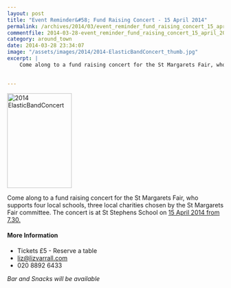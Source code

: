 ```yaml
---
layout: post
title: "Event Reminder&#58; Fund Raising Concert - 15 April 2014"
permalink: /archives/2014/03/event_reminder_fund_raising_concert_15_april_2014.html
commentfile: 2014-03-28-event_reminder_fund_raising_concert_15_april_2014
category: around_town
date: 2014-03-28 23:34:07
image: "/assets/images/2014/2014-ElasticBandConcert_thumb.jpg"
excerpt: |
    Come along to a fund raising concert for the St Margarets Fair, who supports four local schools, three local charities chosen by the St Margarets Fair committee.  The concert is at St Stephens School on <a href="https://stmargarets.london/event/show/200705144414">15 April 2014 from 7.30.</a>
    

---
```


<a href="/assets/images/2014/2014-ElasticBandConcert.jpg" title="See larger version of - 2014 ElasticBandConcert"><img src="/assets/images/2014/2014-ElasticBandConcert_thumb.jpg" width="150" height="220" alt="2014 ElasticBandConcert" class=" right" /></a>

Come along to a fund raising concert for the St Margarets Fair, who supports four local schools, three local charities chosen by the St Margarets Fair committee. The concert is at St Stephens School on [15 April 2014 from 7.30.](/event/show/200705144414)

#### More Information

-   Tickets £5 - Reserve a table
-   <liz@lizvarrall.com>
-   020 8892 6433

*Bar and Snacks will be available*
